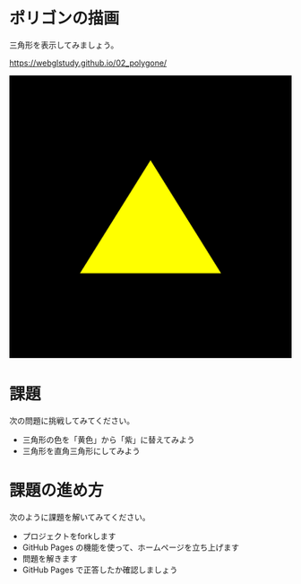 # ポリゴンの描画
三角形を表示してみましょう。

https://webglstudy.github.io/02_polygone/

![結果画像](result.png)

# 課題
次の問題に挑戦してみてください。

- 三角形の色を「黄色」から「紫」に替えてみよう
- 三角形を直角三角形にしてみよう

# 課題の進め方
次のように課題を解いてみてください。

- プロジェクトをforkします
- GitHub Pages の機能を使って、ホームページを立ち上げます
- 問題を解きます
- GitHub Pages で正答したか確認しましょう
